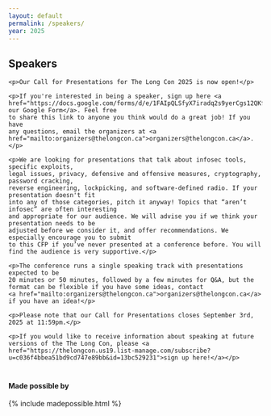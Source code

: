 ```yaml
---
layout: default
permalink: /speakers/
year: 2025
---
```


<div class="row marketing">
  <div class="col-lg-12">
    <h2>Speakers</h2>

    <p>Our Call for Presentations for The Long Con 2025 is now open!</p>

    <p>If you're interested in being a speaker, sign up here <a href="https://docs.google.com/forms/d/e/1FAIpQLSfyX7iradq2s9yerCgs12QKfEfaIwGai5KyYo4GgivhE32YAA/viewform">using our Google Form</a>. Feel free
    to share this link to anyone you think would do a great job! If you have
    any questions, email the organizers at <a href="mailto:organizers@thelongcon.ca">organizers@thelongcon.ca</a>.</p>

    <p>We are looking for presentations that talk about infosec tools, specific exploits,
    legal issues, privacy, defensive and offensive measures, cryptography, password cracking,
    reverse engineering, lockpicking, and software-defined radio. If your presentation doesn't fit
    into any of those categories, pitch it anyway! Topics that “aren’t infosec” are often interesting
    and appropriate for our audience. We will advise you if we think your presentation needs to be
    adjusted before we consider it, and offer recommendations. We especially encourage you to submit
    to this CFP if you’ve never presented at a conference before. You will find the audience is very supportive.</p>

    <p>The conference runs a single speaking track with presentations expected to be
    20 minutes or 50 minutes, followed by a few minutes for Q&A, but the format can be flexible if you have some ideas, contact
    <a href="mailto:organizers@thelongcon.ca">organizers@thelongcon.ca</a> if you have an idea!</p>

    <p>Please note that our Call for Presentations closes September 3rd, 2025 at 11:59pm.</p>

    <p>If you would like to receive information about speaking at future versions of the The Long Con, please <a href="https://thelongcon.us19.list-manage.com/subscribe?u=c036f4bbea51bd9cd747e89bb&id=13bc529231">sign up here!</a></p>
  </div>
  <div class="col-lg-12">
  <h4 style="padding-top: 20px">Made possible by</h4>
  {% include madepossible.html %}
  </div>
</div>

